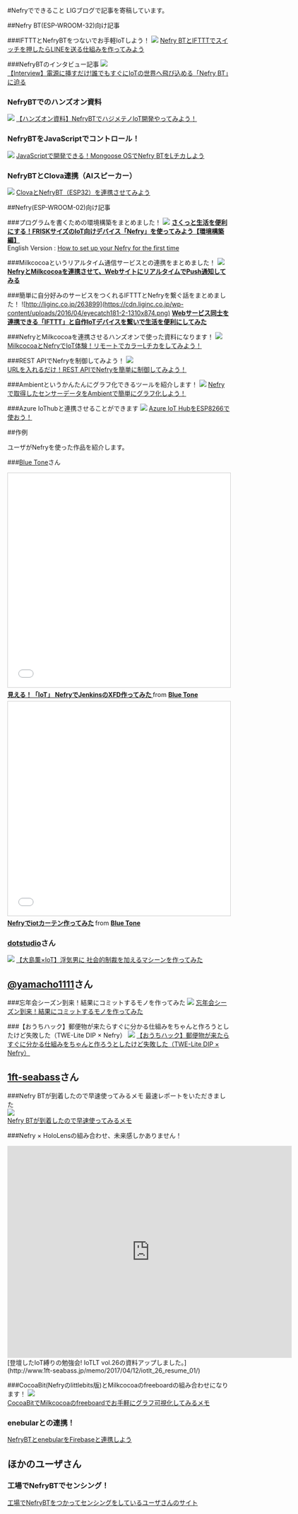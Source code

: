 ﻿#Nefryでできること
LIGブログで記事を寄稿しています。

##Nefry BT(ESP-WROOM-32)向け記事

###IFTTTとNefryBTをつないでお手軽IoTしよう！
![](https://dotstud.io/img/blog/100/00_eyecatch.png)
[Nefry BTとIFTTTでスイッチを押したらLINEを送る仕組みを作ってみよう](https://dotstud.io/blog/nefry-ifttt-push-line/)

###NefryBTのインタビュー記事
![](https://techable.jp/wp-content/uploads/2017/06/nefry_1.jpg)  
[【Interview】電源に挿すだけ!誰でもすぐにIoTの世界へ飛び込める「Nefry BT」に迫る](https://techable.jp/archives/60183)

### NefryBTでのハンズオン資料
![](https://dotstud.io/img/blog/229/00_eyecatch.png)
[【ハンズオン資料】NefryBTでハジメテノIoT開発やってみよう！](https://dotstud.io/blog/handson-nefry-ma-kanazawa/)

### NefryBTをJavaScriptでコントロール！
![](https://dotstud.io/img/blog/145/00_eyecatch.png)
[JavaScriptで開発できる！Mongoose OSでNefry BTをLチカしよう](https://dotstud.io/blog/mongoose-os-nefry-blink/)

### NefryBTとClova連携（AIスピーカー）
![](https://dotstud.io/img/blog/185/00_eyecatch.png)
[ClovaとNefryBT（ESP32）を連携させてみよう](https://dotstud.io/blog/clova-ifttt-nefrybt-arduino/)

##Nefry(ESP-WROOM-02)向け記事

###プログラムを書くための環境構築をまとめました！
![](https://cdn.liginc.co.jp/wp-content/uploads/2016/07/20160728-nefry.png)
[**さくっと生活を便利にする！FRISKサイズのIoT向けデバイス「Nefry」を使ってみよう【環境構築編】**](https://liginc.co.jp/298161)  
English Version : [How to set up your Nefry for the first time](https://dotstud.io/blog/nefry-enenglish-how-to/)

###Milkcocoaというリアルタイム通信サービスとの連携をまとめました！
![](https://cdn.liginc.co.jp/wp-content/uploads/2016/06/eyecatch_160608_03_m.png)
[**NefryとMilkcocoaを連携させて、WebサイトにリアルタイムでPush通知してみる**](http://liginc.co.jp/282918)


###簡単に自分好みのサービスをつくれるIFTTTとNefryを繋ぐ話をまとめました！
![http://liginc.co.jp/263899](https://cdn.liginc.co.jp/wp-content/uploads/2016/04/eyecatch181-2-1310x874.png)
[**Webサービス同士を連携できる「IFTTT」と自作IoTデバイスを繋いで生活を便利にしてみた**](http://liginc.co.jp/263899)

###NefryとMilkcocoaを連携させるハンズオンで使った資料になります！
![](https://dotstud.io/img/blog/023/00_eyecatch.png)
[MilkcocoaとNefryでIoT体験！リモートでカラーLチカをしてみよう！](https://dotstud.io/blog/milkcocoa-nefry-iot-handson/)

###REST APIでNefryを制御してみよう！
![](https://dotstud.io/img/blog/059/00_eyecatch.png)  
[URLを入れるだけ！REST APIでNefryを簡単に制御してみよう！](https://dotstud.io/blog/nefry-rest-api-tutorial/)

###Ambientというかんたんにグラフ化できるツールを紹介します！
![](https://dotstud.io/img/blog/092/00_eyecatch.png)
[Nefryで取得したセンサーデータをAmbientで簡単にグラフ化しよう！](https://dotstud.io/blog/nefry-data-show-graphically/)  

###Azure IoThubと連携させることができます
![](https://qiita-image-store.s3.amazonaws.com/0/97208/95705e6e-e8e8-9f9d-6778-7de63860a01e.jpeg)
[Azure IoT HubをESP8266で使おう！](http://qiita.com/wamisnet/items/4347b0794f1df51d7b5d)


##作例

ユーザがNefryを使った作品を紹介します。

###[Blue Tone](https://twitter.com/bluetoneinfo)さん

<iframe src="//www.slideshare.net/slideshow/embed_code/key/oqueWXTL13F15c" width="595" height="485" frameborder="0" marginwidth="0" marginheight="0" scrolling="no" style="border:1px solid #CCC; border-width:1px; margin-bottom:5px; max-width: 100%;" allowfullscreen> </iframe> <div style="margin-bottom:5px"> <strong> <a href="//www.slideshare.net/BlueTone1/170810-jenkins-nefryjenkinsxfd" title="見える！「IoT」 NefryでJenkinsのXFD作ってみた " target="_blank">見える！「IoT」 NefryでJenkinsのXFD作ってみた </a> </strong> from <strong><a href="https://www.slideshare.net/BlueTone1" target="_blank">Blue Tone</a></strong> </div>

<iframe src="//www.slideshare.net/slideshow/embed_code/key/r3gelkvWSFpdYU" width="595" height="485" frameborder="0" marginwidth="0" marginheight="0" scrolling="no" style="border:1px solid #CCC; border-width:1px; margin-bottom:5px; max-width: 100%;" allowfullscreen> </iframe> <div style="margin-bottom:5px"> <strong> <a href="//www.slideshare.net/BlueTone1/161005-io-tltnefryiot" title="Nefryでiotカーテン作ってみた" target="_blank">Nefryでiotカーテン作ってみた</a> </strong> from <strong><a href="https://www.slideshare.net/BlueTone1" target="_blank">Blue Tone</a></strong> </div>

### [dotstudio](https://dotstud.io/)さん
![](https://s3-ap-northeast-1.amazonaws.com/usn-skynbun/bundles/skynwebsite2017/images/articles/time-edition/iot-machine/hero-bg-desktop.jpg)
[【大島薫×IoT】浮気男に
社会的制裁を加えるマシーンを作ってみた](https://skynbun.jp/article/iot-machine)

## [@yamacho1111](https://twitter.com/yamacho1111)さん

###忘年会シーズン到来！結果にコミットするモノを作ってみた
![](https://cdn-ak.f.st-hatena.com/images/fotolife/y/yamacho1111/20161206/20161206165932.jpg)
[忘年会シーズン到来！結果にコミットするモノを作ってみた](http://tech.innovator.jp.net/entry/commit2016)

###【おうちハック】郵便物が来たらすぐに分かる仕組みをちゃんと作ろうとしたけど失敗した（TWE-Lite DIP × Nefry）
![](https://cdn-ak.f.st-hatena.com/images/fotolife/y/yamacho1111/20170212/20170212011105.jpg)
[【おうちハック】郵便物が来たらすぐに分かる仕組みをちゃんと作ろうとしたけど失敗した（TWE-Lite DIP × Nefry）](http://tech.innovator.jp.net/entry/mailbox-failed)

## [1ft-seabass]()さん

###Nefry BTが到着したので早速使ってみるメモ
最速レポートをいただきました  
![](http://www.1ft-seabass.jp/memo/uploads/2017/08/nefrybt-firststep-memo_01-644x340.jpg)  
[Nefry BTが到着したので早速使ってみるメモ](http://www.1ft-seabass.jp/memo/2017/08/06/nefrybt-firststep-memo/)

###Nefry × HoloLensの組み合わせ、未来感しかありません！
<iframe width="644" height="480" src="https://www.youtube.com/embed/kFjdkULsJGY" frameborder="0" allowfullscreen></iframe>  
[登壇したIoT縛りの勉強会! IoTLT vol.26の資料アップしました。](http://www.1ft-seabass.jp/memo/2017/04/12/iotlt_26_resume_01/)

###CocoaBit(Nefryのlittlebits版)とMilkcocoaのfreeboardの組み合わせになります！
![](http://www.1ft-seabass.jp/memo/uploads/2016/08/image_20160816_222841_60-644x331.png)  
[CocoaBitでMilkcocoaのfreeboardでお手軽にグラフ可視化してみるメモ](http://www.1ft-seabass.jp/memo/2016/08/17/cocoabit-milkcocoa-freeboard/)

### enebularとの連携！
[NefryBTとenebularをFirebaseと連携しよう](https://blog.enebular.com/nefrybt/enebular-meets-nefrybt-with-firebase/)

## ほかのユーザさん

### 工場でNefryBTでセンシング！
[工場でNefryBTをつかってセンシングをしているユーザさんのサイト](http://www.pamfostercopywriting.com/category/nefrybt/)
